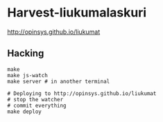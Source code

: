 
# Harvest-liukumalaskuri

<http://opinsys.github.io/liukumat>

## Hacking

    make
    make js-watch
    make server # in another terminal

    # Deploying to http://opinsys.github.io/liukumat
    # stop the watcher
    # commit everything
    make deploy

